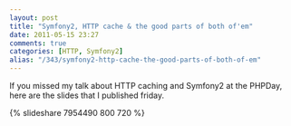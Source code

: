 ```yaml
---
layout: post
title: "Symfony2, HTTP cache & the good parts of both of'em"
date: 2011-05-15 23:27
comments: true
categories: [HTTP, Symfony2]
alias: "/343/symfony2-http-cache-the-good-parts-of-both-of-em"
---
```


If you missed my talk about HTTP caching and Symfony2 at the PHPDay, here are the slides that I published friday.
<!-- more -->

{% slideshare 7954490 800 720 %}
